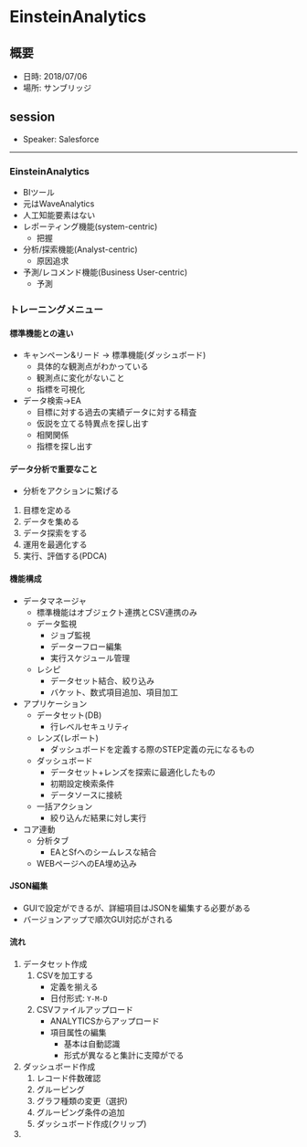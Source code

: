 # EinsteinAnalytics

## 概要
* 日時: 2018/07/06
* 場所: サンブリッジ


## session
* Speaker: Salesforce

-----
### EinsteinAnalytics
* BIツール
* 元はWaveAnalytics
* 人工知能要素はない
* レポーティング機能(system-centric)
    - 把握
* 分析/探索機能(Analyst-centric)
    - 原因追求
* 予測/レコメンド機能(Business User-centric)
    - 予測

### トレーニングメニュー
#### 標準機能との違い
* キャンペーン&リード -> 標準機能(ダッシュボード)
    - 具体的な観測点がわかっている
    - 観測点に変化がないこと
    - 指標を可視化
* データ検索->EA
    - 目標に対する過去の実績データに対する精査
    - 仮説を立てる特異点を探し出す
    - 相関関係
    - 指標を探し出す
#### データ分析で重要なこと
* 分析をアクションに繋げる
1. 目標を定める
2. データを集める
3. データ探索をする
4. 運用を最適化する
5. 実行、評価する(PDCA)

#### 機能構成
* データマネージャ
    - 標準機能はオブジェクト連携とCSV連携のみ
    - データ監視
        - ジョブ監視
        - データーフロー編集
        - 実行スケジュール管理
    - レシピ
        - データセット結合、絞り込み
        - バケット、数式項目追加、項目加工
* アプリケーション
    * データセット(DB)
        - 行レベルセキュリティ
    * レンズ(レポート)
        - ダッシュボードを定義する際のSTEP定義の元になるもの
    * ダッシュボード
        - データセット+レンズを探索に最適化したもの
        - 初期設定検索条件
        - データソースに接続
    * 一括アクション
        - 絞り込んだ結果に対し実行
* コア連動
    - 分析タブ
        - EAとSfへのシームレスな結合
    - WEBページへのEA埋め込み

#### JSON編集
* GUIで設定ができるが、詳細項目はJSONを編集する必要がある
* バージョンアップで順次GUI対応がされる

#### 流れ
1. データセット作成
    1. CSVを加工する
        - 定義を揃える
        - 日付形式: `Y-M-D`
    2. CSVファイルアップロード
        - ANALYTICSからアップロード
        - 項目属性の編集
            - 基本は自動認識
            - 形式が異なると集計に支障がでる
2. ダッシュボード作成
    1. レコード件数確認
    2. グルーピング
    3. グラフ種類の変更（選択)
    4. グルーピング条件の追加
    5. ダッシュボード作成(クリップ)
3. 
